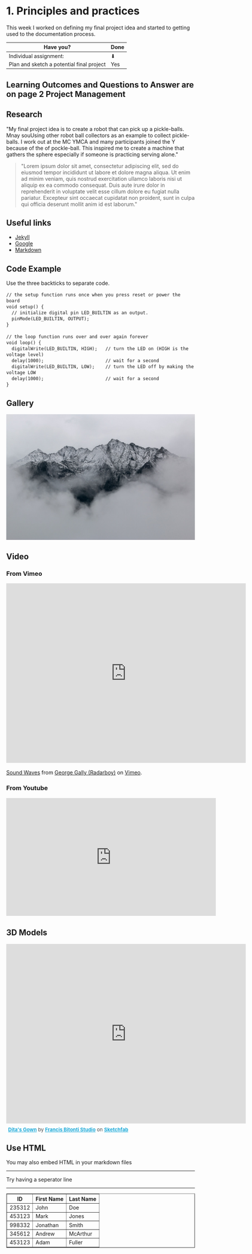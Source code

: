 # 1. Principles and practices

This week I worked on defining my final project idea and started to getting used to the documentation process.

| Have you? | Done |
| --------|----------|
|Individual assignment:|&#11015;|
|Plan and sketch a potential final project|Yes|

## Learning Outcomes and Questions to Answer are on page 2 Project Management

## Research

"My final project idea is to create a robot that can pick up a pickle-balls. Mnay souUsing other robot ball collectors as an example to collect pickle-balls.  I work out at the MC YMCA and many participants joined the Y because of the  of pockle-ball.  This inspired me to create a machine that gathers the sphere especially if someone is practicing serving alone."

> "Lorem ipsum dolor sit amet, consectetur adipiscing elit, sed do eiusmod tempor incididunt ut labore et dolore magna aliqua. Ut enim ad minim veniam, quis nostrud exercitation ullamco laboris nisi ut aliquip ex ea commodo consequat. Duis aute irure dolor in reprehenderit in voluptate velit esse cillum dolore eu fugiat nulla pariatur. Excepteur sint occaecat cupidatat non proident, sunt in culpa qui officia deserunt mollit anim id est laborum."

## Useful links

- [Jekyll](http://jekyll.org)
- [Google](http://google.com)
- [Markdown](https://en.wikipedia.org/wiki/Markdown)

## Code Example

Use the three backticks to separate code.

```
// the setup function runs once when you press reset or power the board
void setup() {
  // initialize digital pin LED_BUILTIN as an output.
  pinMode(LED_BUILTIN, OUTPUT);
}

// the loop function runs over and over again forever
void loop() {
  digitalWrite(LED_BUILTIN, HIGH);   // turn the LED on (HIGH is the voltage level)
  delay(1000);                       // wait for a second
  digitalWrite(LED_BUILTIN, LOW);    // turn the LED off by making the voltage LOW
  delay(1000);                       // wait for a second
}
```

## Gallery

![](../images/sample-photo.jpg)

## Video

### From Vimeo

<iframe src="https://player.vimeo.com/video/10048961" width="640" height="480" frameborder="0" webkitallowfullscreen mozallowfullscreen allowfullscreen></iframe>
<p><a href="https://vimeo.com/10048961">Sound Waves</a> from <a href="https://vimeo.com/radarboy">George Gally (Radarboy)</a> on <a href="https://vimeo.com">Vimeo</a>.</p>

### From Youtube

<iframe width="560" height="315" src="https://www.youtube.com/embed/jjNgJFemlC4" frameborder="0" allow="autoplay; encrypted-media" allowfullscreen></iframe>

## 3D Models

<div class="sketchfab-embed-wrapper"><iframe width="640" height="480" src="https://sketchfab.com/models/658c8f8a2f3042c3ad7bdedd83f1c915/embed" frameborder="0" allow="autoplay; fullscreen; vr" mozallowfullscreen="true" webkitallowfullscreen="true"></iframe>

<p style="font-size: 13px; font-weight: normal; margin: 5px; color: #4A4A4A;">
    <a href="https://sketchfab.com/models/658c8f8a2f3042c3ad7bdedd83f1c915?utm_medium=embed&utm_source=website&utm_campaign=share-popup" target="_blank" style="font-weight: bold; color: #1CAAD9;">Dita&#39;s Gown</a>
    by <a href="https://sketchfab.com/francisbitontistudio?utm_medium=embed&utm_source=website&utm_campaign=share-popup" target="_blank" style="font-weight: bold; color: #1CAAD9;">Francis Bitonti Studio</a>
    on <a href="https://sketchfab.com?utm_medium=embed&utm_source=website&utm_campaign=share-popup" target="_blank" style="font-weight: bold; color: #1CAAD9;">Sketchfab</a>
</p>
</div>


## Use HTML

You may also embed HTML in your markdown files

<hr />


Try having a seperator line


<hr />

<table border="1">
	<thead>
		<tr>
			<th>ID</th>
			<th>First Name</th>
			<th>Last Name</th>
		</tr>
	</thead>
	<tbody>
		<tr>
			<td>235312</td>
			<td>John</td>
			<td>Doe</td>
		</tr>
		<tr>
			<td>453123</td>
			<td>Mark</td>
			<td>Jones</td>
		</tr>
		<tr>
			<td>998332</td>
			<td>Jonathan</td>
			<td>Smith</td>
		</tr>
		<tr>
			<td>345612</td>
			<td>Andrew</td>
			<td>McArthur</td>
		</tr>
		<tr>
			<td>453123</td>
			<td>Adam</td>
			<td>Fuller</td>
		</tr>
	</tbody>
</table>
